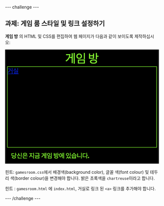 \--- challenge \---

## 과제: 게임 룸 스타일 및 링크 설정하기

**게임 방** 의 HTML 및 CSS를 편집하여 웹 페이지가 다음과 같이 보이도록 제작하십시오:

![스크린샷](images/rooms-games-challenge.png)

힌트: `gamesroom.css`에서 배경색(background color), 글꼴 색(font colour) 및 테두리 색(border colour)을 변경해야 합니다. 밝은 초록색을 `chartreuse`이라고 합니다.

힌트 : `gamesroom.html` 에 `index.html`, 거실로 링크 된 `<a>` 링크를 추가해야 합니다.

\--- /challenge \---